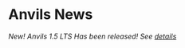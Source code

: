 # Anvils News

*New! Anvils 1.5 LTS Has been released! See [details](https://iamshivayep.github.io/AnvilsProject/News/newrelease)*
